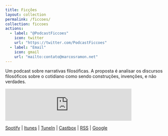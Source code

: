 ```yaml
---
title: Ficções
layout: collection
permalink: /ficcoes/
collection: ficcoes
actions:
  - label: "@PodcastFiccoes"
    icon: twitter
    url: "https://twitter.com/PodcastFiccoes"
  - label: "Email"
    icon: gmail
    url: "mailto:contato@marcosramon.net"
---
```


Um podcast sobre narrativas filosóficas. A proposta é analisar os discursos filosóficos sobre o cotidiano como sendo construções, invenções, e não verdades.

<iframe src="https://anchor.fm/podcastficcoes/embed" height="102px" width="400px" frameborder="0" scrolling="no"></iframe>

[Spotify](https://open.spotify.com/show/1smphr2Sl3kHncMYB984rc?si=Ds7GV4oNQnGxsm-bxYvasA) | [Itunes](https://itunes.apple.com/br/podcast/fic%C3%A7%C3%B5es/id967600465?mt=2) | [TuneIn](https://tunein.com/podcasts/Culture/Fices-p610099/) | [Castbox](https://castbox.fm/channel/id2095392?country=br) | [RSS](https://anchor.fm/s/a9c85b0/podcast/rss) | [Google](https://podcasts.google.com/?feed=aHR0cHM6Ly9hbmNob3IuZm0vcy9hOWM4NWIwL3BvZGNhc3QvcnNz)
